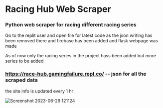 # Racing Hub Web Scraper
### Python web scraper for racing different racing series 

Go to the replit user and open file for latest code as the json writing has been removed there and firebase has been added and flask webpage was made

As of now only the racing series in the project hass been added but more series to be added

### https://race-hub.gamingfailure.repl.co/ -- json for all the scraped data
the site info is updated every 1 hr

![Screenshot 2023-06-29 121124](https://github.com/JJKVIT/Racing_Hub/assets/115476354/3434c474-01a1-47f4-be7b-9e2b909dec40)

